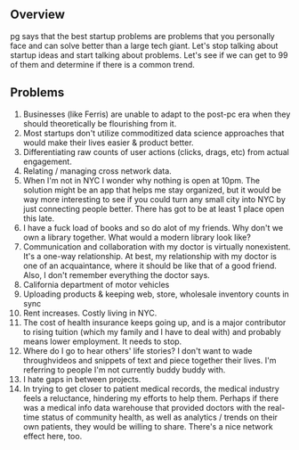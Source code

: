 ## Overview ##
pg says that the best startup problems are problems that you personally face and can solve better than a large tech giant. Let's stop talking about startup ideas and start talking about problems. Let's see if we can get to 99 of them and determine if there is a common trend.

## Problems ##
1. Businesses (like Ferris) are unable to adapt to the post-pc era when they should theoretically be flourishing from it.
2. Most startups don't utilize commoditized data science approaches that would make their lives easier & product better.
3. Differentiating raw counts of user actions (clicks, drags, etc) from actual engagement.
4. Relating / managing cross network data.
5. When I'm not in NYC I wonder why nothing is open at 10pm. The solution might be an app that helps me stay organized, but it would be way more interesting to see if you could turn any small city into NYC by just connecting people better. There has got to be at least 1 place open this late.
6. I have a fuck load of books and so do alot of my friends. Why don't we own a library together. What would a modern library look like?
7. Communication and collaboration with my doctor is virtually nonexistent. It's a one-way relationship. At best, my relationship with my doctor is one of an acquaintance, where it should be like that of a good friend. Also, I don't remember everything the doctor says.
8. California department of motor vehicles
9. Uploading products & keeping web, store, wholesale inventory counts in sync
10. Rent increases. Costly living in NYC.
11. The cost of health insurance keeps going up, and is a major contributor to rising tuition (which my family and I have to deal with) and probably means lower employment. It needs to stop.
12. Where do I go to hear others' life stories? I don't want to wade throughvideos and snippets of text and piece together their lives. I'm referring to people I'm not currently buddy buddy with.
13. I hate gaps in between projects.
14. In trying to get closer to patient medical records, the medical industry feels a reluctance, hindering my efforts to help them. Perhaps if there was a medical info data warehouse that provided doctors with the real-time status of community health, as well as analytics / trends on their own patients, they would be willing to share. There's a nice network effect here, too.

